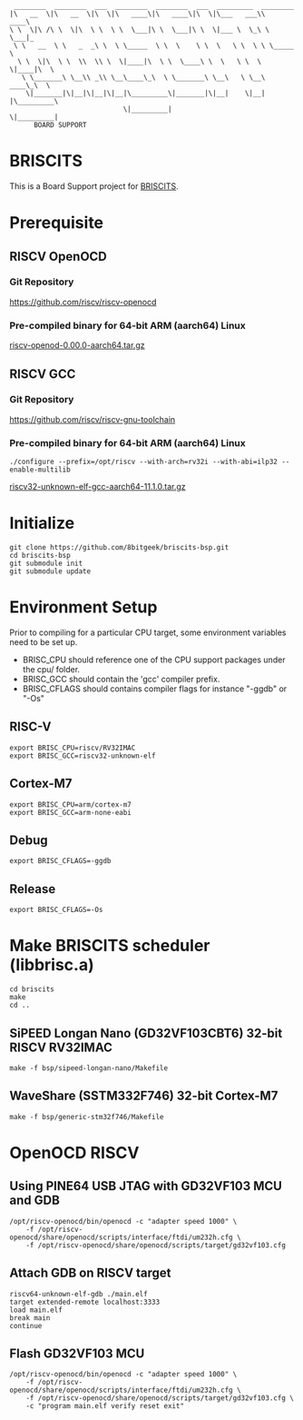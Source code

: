 ```
 ________  ________  ___  ________  ________  ___  _________  ________      
|\   __  \|\   __  \|\  \|\   ____\|\   ____\|\  \|\___   ___\\   ____\     
\ \  \|\ /\ \  \|\  \ \  \ \  \___|\ \  \___|\ \  \|___ \  \_\ \  \___|_    
 \ \   __  \ \   _  _\ \  \ \_____  \ \  \    \ \  \   \ \  \ \ \_____  \   
  \ \  \|\  \ \  \\  \\ \  \|____|\  \ \  \____\ \  \   \ \  \ \|____|\  \  
   \ \_______\ \__\\ _\\ \__\____\_\  \ \_______\ \__\   \ \__\  ____\_\  \ 
    \|_______|\|__|\|__|\|__|\_________\|_______|\|__|    \|__| |\_________\
                            \|_________|                        \|_________|
      BOARD SUPPORT

```

# BRISCITS

This is a Board Support project for [BRISCITS](https://github.com/8bitgeek/briscits-bsp).

# Prerequisite 

## RISCV OpenOCD

### Git Repository
https://github.com/riscv/riscv-openocd

### Pre-compiled binary for 64-bit ARM (aarch64) Linux
[riscv-openod-0.00.0-aarch64.tar.gz](http://8bitgeek.net/uploads/riscv-openod-0.00.0-aarch64.tar.gz)

## RISCV GCC

### Git Repository
https://github.com/riscv/riscv-gnu-toolchain

### Pre-compiled binary for 64-bit ARM (aarch64) Linux
`./configure --prefix=/opt/riscv --with-arch=rv32i --with-abi=ilp32 --enable-multilib`

[riscv32-unknown-elf-gcc-aarch64-11.1.0.tar.gz](http://8bitgeek.net/uploads/riscv32-unknown-elf-gcc-aarch64-11.1.0.tar.gz)

# Initialize 

```
git clone https://github.com/8bitgeek/briscits-bsp.git
cd briscits-bsp
git submodule init
git submodule update
```

# Environment Setup

Prior to compiling for a particular CPU target, some environment variables need to be set up.

* BRISC_CPU should reference one of the CPU support packages under the cpu/ folder.
* BRISC_GCC should contain the 'gcc' compiler prefix.
* BRISC_CFLAGS should contains compiler flags for instance "-ggdb" or "-Os"

## RISC-V
```
export BRISC_CPU=riscv/RV32IMAC
export BRISC_GCC=riscv32-unknown-elf
```
## Cortex-M7
```
export BRISC_CPU=arm/cortex-m7
export BRISC_GCC=arm-none-eabi
```
## Debug
```
export BRISC_CFLAGS=-ggdb
```
## Release
```
export BRISC_CFLAGS=-Os
```

# Make BRISCITS scheduler (libbrisc.a)
```
cd briscits
make
cd ..
```

## SiPEED Longan Nano (GD32VF103CBT6) 32-bit RISCV RV32IMAC
```
make -f bsp/sipeed-longan-nano/Makefile
```
## WaveShare (SSTM332F746) 32-bit Cortex-M7
```
make -f bsp/generic-stm32f746/Makefile
```
# OpenOCD RISCV

## Using PINE64 USB JTAG with GD32VF103 MCU and GDB

```
/opt/riscv-openocd/bin/openocd -c "adapter speed 1000" \
    -f /opt/riscv-openocd/share/openocd/scripts/interface/ftdi/um232h.cfg \
    -f /opt/riscv-openocd/share/openocd/scripts/target/gd32vf103.cfg
```

## Attach GDB on RISCV target
```
riscv64-unknown-elf-gdb ./main.elf
target extended-remote localhost:3333
load main.elf
break main
continue
```

## Flash GD32VF103 MCU
```
/opt/riscv-openocd/bin/openocd -c "adapter speed 1000" \
    -f /opt/riscv-openocd/share/openocd/scripts/interface/ftdi/um232h.cfg \
    -f /opt/riscv-openocd/share/openocd/scripts/target/gd32vf103.cfg \
    -c "program main.elf verify reset exit"
```
